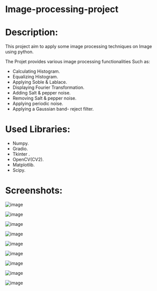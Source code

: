 # Image-processing-project

# Description:
This project aim to apply some image processing techniques on Image using python.

The Projet provides various image processing functionalities Such as:
- Calculating Histogram.
- Equalizing Histogram.
- Applying Soble & Lablace.
- Displaying Fourier Transformation.
- Adding Salt & pepper noise.
- Removing Salt & pepper noise.
- Applying periodic noise.
- Applying a Gaussian band- reject filter.

# Used Libraries:
- Numpy.
- Gradio.
- Tkinter .
- OpenCV(CV2).
- Matplotlib.
- Scipy.

# Screenshots:
![image](https://github.com/m-mahmoud-mohamed/Image-processing-project/assets/78882792/d5499cd8-89e0-4e63-bb23-50853b59afd7)

![image](https://github.com/m-mahmoud-mohamed/Image-processing-project/assets/78882792/c36c4772-123d-4161-9bd3-e659f615c0f8)

![image](https://github.com/m-mahmoud-mohamed/Image-processing-project/assets/78882792/71cf2b9c-246f-4815-a0d7-f54f1774de00)

![image](https://github.com/m-mahmoud-mohamed/Image-processing-project/assets/78882792/896c83ab-f965-432d-8ffb-87d80476e469)

![image](https://github.com/m-mahmoud-mohamed/Image-processing-project/assets/78882792/146338e5-85cd-40d7-b189-54a96232af8a)

![image](https://github.com/m-mahmoud-mohamed/Image-processing-project/assets/78882792/670c671e-4ee4-4508-b961-59b62aa5fd5b)

![image](https://github.com/m-mahmoud-mohamed/Image-processing-project/assets/78882792/888287c6-e6bc-4ae2-8c36-5a70d770c0fb)

![image](https://github.com/m-mahmoud-mohamed/Image-processing-project/assets/78882792/39e3c6c2-5667-4581-a43f-913bc7b7108e)

![image](https://github.com/m-mahmoud-mohamed/Image-processing-project/assets/78882792/8f4bbd85-423f-41c1-b0f6-65d81b7b33e3)
